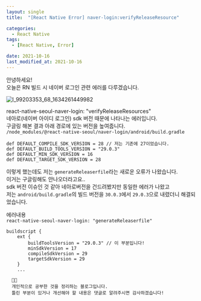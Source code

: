 ```yaml
---
layout: single
title:  "[React Native Error] naver-login:verifyReleaseResource"

categories:
  - React Native 
tags: 
  - [React Native, Error]

date: 2021-10-16
last_modified_at: 2021-10-16
---
```



안녕하세요!          
오늘은 RN 빌드 시 네이버 로그인 관련 에러를 다루겠습니다.


![l_99203353_68_1634261449982](https://user-images.githubusercontent.com/62782245/137498906-194960af-0efd-4850-b6e2-6e9eacdbe528.png)


react-native-seoul-naver-login: "verifyReleaseResources"         
네아로(네이버 아이디 로그인) sdk 버전 때문에 나타나는 에러입니다.        
구글링 해본 결과 아래 경로에 있는 버전을 높여줍니다.        
`/node_modules/@react-native-seoul/naver-login/android/build.gradle`
        
```
def DEFAULT_COMPILE_SDK_VERSION = 28 // 저는 기존에 27이었습니다. 
def DEFAULT_BUILD_TOOLS_VERSION = "29.0.3"
def DEFAULT_MIN_SDK_VERSION = 16
def DEFAULT_TARGET_SDK_VERSION = 28
```

이렇게 했는데도 저는 `generateReleaserfile`라는 새로운 오류가 나왔습니다.          
이거는 구글링해도 안나오더라고요..          
sdk 버전 이슈인 것 같아 네아로버전을 건드려봤지만 동일한 에러가 나왔고           
저는 `android/build.gradle`의 빌드 버전을 `30.0.3`에서 `29.0.3`으로 내렸더니 해결되었습니다.          
          
에러내용           
`react-native-seoul-naver-login: "generateReleaserfile"`
          
```
buildscript {
    ext {
        buildToolsVersion = "29.0.3" // 이 부분입니다!
        minSdkVersion = 17
        compileSdkVersion = 29
        targetSdkVersion = 29
    }
    ...
```
      



```
  🤔🤔
  개인적으로 공부한 것을 정리하는 블로그입니다.
  틀린 부분이 있거나 개선해야 할 내용은 댓글로 알려주시면 감사하겠습니다!
```